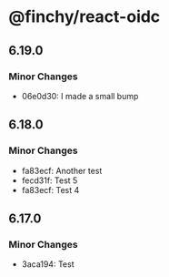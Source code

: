 # @finchy/react-oidc

## 6.19.0

### Minor Changes

- 06e0d30: I made a small bump

## 6.18.0

### Minor Changes

- fa83ecf: Another test
- fecd31f: Test 5
- fa83ecf: Test 4

## 6.17.0

### Minor Changes

- 3aca194: Test
